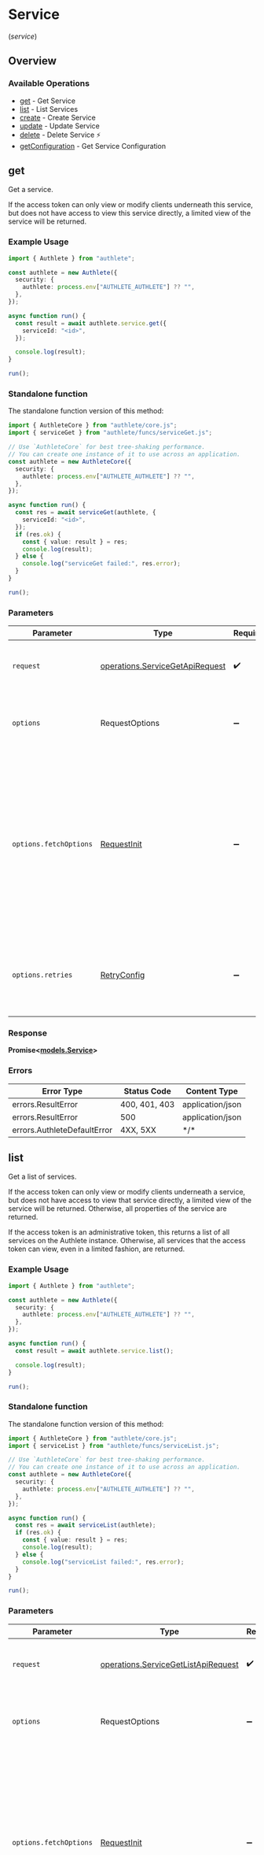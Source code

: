 # Service
(*service*)

## Overview

### Available Operations

* [get](#get) - Get Service
* [list](#list) - List Services
* [create](#create) - Create Service
* [update](#update) - Update Service
* [delete](#delete) - Delete Service ⚡
* [getConfiguration](#getconfiguration) - Get Service Configuration

## get

Get a service.

If the access token can only view or modify clients underneath this service, but does not
have access to view this service directly, a limited view of the service will be returned.


### Example Usage

<!-- UsageSnippet language="typescript" operationID="service_get_api" method="get" path="/api/{serviceId}/service/get" -->
```typescript
import { Authlete } from "authlete";

const authlete = new Authlete({
  security: {
    authlete: process.env["AUTHLETE_AUTHLETE"] ?? "",
  },
});

async function run() {
  const result = await authlete.service.get({
    serviceId: "<id>",
  });

  console.log(result);
}

run();
```

### Standalone function

The standalone function version of this method:

```typescript
import { AuthleteCore } from "authlete/core.js";
import { serviceGet } from "authlete/funcs/serviceGet.js";

// Use `AuthleteCore` for best tree-shaking performance.
// You can create one instance of it to use across an application.
const authlete = new AuthleteCore({
  security: {
    authlete: process.env["AUTHLETE_AUTHLETE"] ?? "",
  },
});

async function run() {
  const res = await serviceGet(authlete, {
    serviceId: "<id>",
  });
  if (res.ok) {
    const { value: result } = res;
    console.log(result);
  } else {
    console.log("serviceGet failed:", res.error);
  }
}

run();
```

### Parameters

| Parameter                                                                                                                                                                      | Type                                                                                                                                                                           | Required                                                                                                                                                                       | Description                                                                                                                                                                    |
| ------------------------------------------------------------------------------------------------------------------------------------------------------------------------------ | ------------------------------------------------------------------------------------------------------------------------------------------------------------------------------ | ------------------------------------------------------------------------------------------------------------------------------------------------------------------------------ | ------------------------------------------------------------------------------------------------------------------------------------------------------------------------------ |
| `request`                                                                                                                                                                      | [operations.ServiceGetApiRequest](../../models/operations/servicegetapirequest.md)                                                                                             | :heavy_check_mark:                                                                                                                                                             | The request object to use for the request.                                                                                                                                     |
| `options`                                                                                                                                                                      | RequestOptions                                                                                                                                                                 | :heavy_minus_sign:                                                                                                                                                             | Used to set various options for making HTTP requests.                                                                                                                          |
| `options.fetchOptions`                                                                                                                                                         | [RequestInit](https://developer.mozilla.org/en-US/docs/Web/API/Request/Request#options)                                                                                        | :heavy_minus_sign:                                                                                                                                                             | Options that are passed to the underlying HTTP request. This can be used to inject extra headers for examples. All `Request` options, except `method` and `body`, are allowed. |
| `options.retries`                                                                                                                                                              | [RetryConfig](../../lib/utils/retryconfig.md)                                                                                                                                  | :heavy_minus_sign:                                                                                                                                                             | Enables retrying HTTP requests under certain failure conditions.                                                                                                               |

### Response

**Promise\<[models.Service](../../models/service.md)\>**

### Errors

| Error Type                  | Status Code                 | Content Type                |
| --------------------------- | --------------------------- | --------------------------- |
| errors.ResultError          | 400, 401, 403               | application/json            |
| errors.ResultError          | 500                         | application/json            |
| errors.AuthleteDefaultError | 4XX, 5XX                    | \*/\*                       |

## list

Get a list of services.

If the access token can only view or modify clients underneath a service, but does not
have access to view that service directly, a limited view of the service will be returned.
Otherwise, all properties of the service are returned.

If the access token is an administrative token, this returns a list of all services on the Authlete instance.
Otherwise, all services that the access token can view, even in a limited fashion, are returned.


### Example Usage

<!-- UsageSnippet language="typescript" operationID="service_get_list_api" method="get" path="/api/service/get/list" -->
```typescript
import { Authlete } from "authlete";

const authlete = new Authlete({
  security: {
    authlete: process.env["AUTHLETE_AUTHLETE"] ?? "",
  },
});

async function run() {
  const result = await authlete.service.list();

  console.log(result);
}

run();
```

### Standalone function

The standalone function version of this method:

```typescript
import { AuthleteCore } from "authlete/core.js";
import { serviceList } from "authlete/funcs/serviceList.js";

// Use `AuthleteCore` for best tree-shaking performance.
// You can create one instance of it to use across an application.
const authlete = new AuthleteCore({
  security: {
    authlete: process.env["AUTHLETE_AUTHLETE"] ?? "",
  },
});

async function run() {
  const res = await serviceList(authlete);
  if (res.ok) {
    const { value: result } = res;
    console.log(result);
  } else {
    console.log("serviceList failed:", res.error);
  }
}

run();
```

### Parameters

| Parameter                                                                                                                                                                      | Type                                                                                                                                                                           | Required                                                                                                                                                                       | Description                                                                                                                                                                    |
| ------------------------------------------------------------------------------------------------------------------------------------------------------------------------------ | ------------------------------------------------------------------------------------------------------------------------------------------------------------------------------ | ------------------------------------------------------------------------------------------------------------------------------------------------------------------------------ | ------------------------------------------------------------------------------------------------------------------------------------------------------------------------------ |
| `request`                                                                                                                                                                      | [operations.ServiceGetListApiRequest](../../models/operations/servicegetlistapirequest.md)                                                                                     | :heavy_check_mark:                                                                                                                                                             | The request object to use for the request.                                                                                                                                     |
| `options`                                                                                                                                                                      | RequestOptions                                                                                                                                                                 | :heavy_minus_sign:                                                                                                                                                             | Used to set various options for making HTTP requests.                                                                                                                          |
| `options.fetchOptions`                                                                                                                                                         | [RequestInit](https://developer.mozilla.org/en-US/docs/Web/API/Request/Request#options)                                                                                        | :heavy_minus_sign:                                                                                                                                                             | Options that are passed to the underlying HTTP request. This can be used to inject extra headers for examples. All `Request` options, except `method` and `body`, are allowed. |
| `options.retries`                                                                                                                                                              | [RetryConfig](../../lib/utils/retryconfig.md)                                                                                                                                  | :heavy_minus_sign:                                                                                                                                                             | Enables retrying HTTP requests under certain failure conditions.                                                                                                               |

### Response

**Promise\<[models.ServiceGetListResponse](../../models/servicegetlistresponse.md)\>**

### Errors

| Error Type                  | Status Code                 | Content Type                |
| --------------------------- | --------------------------- | --------------------------- |
| errors.ResultError          | 400, 401, 403               | application/json            |
| errors.ResultError          | 500                         | application/json            |
| errors.AuthleteDefaultError | 4XX, 5XX                    | \*/\*                       |

## create

Create a new service.


### Example Usage

<!-- UsageSnippet language="typescript" operationID="service_create_api" method="post" path="/api/service/create" -->
```typescript
import { Authlete } from "authlete";

const authlete = new Authlete({
  security: {
    authlete: process.env["AUTHLETE_AUTHLETE"] ?? "",
  },
});

async function run() {
  const result = await authlete.service.create({
    serviceName: "My service",
    issuer: "https://my-service.example.com",
    clientIdAliasEnabled: true,
    supportedGrantTypes: [
      "AUTHORIZATION_CODE",
      "REFRESH_TOKEN",
    ],
    supportedResponseTypes: [
      "CODE",
    ],
    authorizationEndpoint: "https://my-service.example.com/authz",
    pkceRequired: true,
    tokenEndpoint: "https://my-service.example.com/token",
    supportedTokenAuthMethods: [
      "CLIENT_SECRET_BASIC",
    ],
    revocationEndpoint: "https://my-service.example.com/revocation",
    supportedRevocationAuthMethods: [
      "CLIENT_SECRET_BASIC",
    ],
    introspectionEndpoint: "https://my-service.example.com/introspection",
    supportedIntrospectionAuthMethods: [
      "CLIENT_SECRET_BASIC",
    ],
    accessTokenType: "Bearer",
    accessTokenDuration: 3600,
    refreshTokenDuration: 3600,
    supportedScopes: [
      {
        name: "timeline.read",
        defaultEntry: false,
        description: "A permission to read your timeline.",
      },
      {
        name: "history.read",
        defaultEntry: false,
        description: "A permission to read your history.",
      },
    ],
    attributes: [
      {
        key: "attribute1-key",
        value: "attribute1-value",
      },
      {
        key: "attribute2-key",
        value: "attribute2-value",
      },
    ],
  });

  console.log(result);
}

run();
```

### Standalone function

The standalone function version of this method:

```typescript
import { AuthleteCore } from "authlete/core.js";
import { serviceCreate } from "authlete/funcs/serviceCreate.js";

// Use `AuthleteCore` for best tree-shaking performance.
// You can create one instance of it to use across an application.
const authlete = new AuthleteCore({
  security: {
    authlete: process.env["AUTHLETE_AUTHLETE"] ?? "",
  },
});

async function run() {
  const res = await serviceCreate(authlete, {
    serviceName: "My service",
    issuer: "https://my-service.example.com",
    clientIdAliasEnabled: true,
    supportedGrantTypes: [
      "AUTHORIZATION_CODE",
      "REFRESH_TOKEN",
    ],
    supportedResponseTypes: [
      "CODE",
    ],
    authorizationEndpoint: "https://my-service.example.com/authz",
    pkceRequired: true,
    tokenEndpoint: "https://my-service.example.com/token",
    supportedTokenAuthMethods: [
      "CLIENT_SECRET_BASIC",
    ],
    revocationEndpoint: "https://my-service.example.com/revocation",
    supportedRevocationAuthMethods: [
      "CLIENT_SECRET_BASIC",
    ],
    introspectionEndpoint: "https://my-service.example.com/introspection",
    supportedIntrospectionAuthMethods: [
      "CLIENT_SECRET_BASIC",
    ],
    accessTokenType: "Bearer",
    accessTokenDuration: 3600,
    refreshTokenDuration: 3600,
    supportedScopes: [
      {
        name: "timeline.read",
        defaultEntry: false,
        description: "A permission to read your timeline.",
      },
      {
        name: "history.read",
        defaultEntry: false,
        description: "A permission to read your history.",
      },
    ],
    attributes: [
      {
        key: "attribute1-key",
        value: "attribute1-value",
      },
      {
        key: "attribute2-key",
        value: "attribute2-value",
      },
    ],
  });
  if (res.ok) {
    const { value: result } = res;
    console.log(result);
  } else {
    console.log("serviceCreate failed:", res.error);
  }
}

run();
```

### Parameters

| Parameter                                                                                                                                                                      | Type                                                                                                                                                                           | Required                                                                                                                                                                       | Description                                                                                                                                                                    |
| ------------------------------------------------------------------------------------------------------------------------------------------------------------------------------ | ------------------------------------------------------------------------------------------------------------------------------------------------------------------------------ | ------------------------------------------------------------------------------------------------------------------------------------------------------------------------------ | ------------------------------------------------------------------------------------------------------------------------------------------------------------------------------ |
| `request`                                                                                                                                                                      | [models.ServiceInput](../../models/serviceinput.md)                                                                                                                            | :heavy_check_mark:                                                                                                                                                             | The request object to use for the request.                                                                                                                                     |
| `options`                                                                                                                                                                      | RequestOptions                                                                                                                                                                 | :heavy_minus_sign:                                                                                                                                                             | Used to set various options for making HTTP requests.                                                                                                                          |
| `options.fetchOptions`                                                                                                                                                         | [RequestInit](https://developer.mozilla.org/en-US/docs/Web/API/Request/Request#options)                                                                                        | :heavy_minus_sign:                                                                                                                                                             | Options that are passed to the underlying HTTP request. This can be used to inject extra headers for examples. All `Request` options, except `method` and `body`, are allowed. |
| `options.retries`                                                                                                                                                              | [RetryConfig](../../lib/utils/retryconfig.md)                                                                                                                                  | :heavy_minus_sign:                                                                                                                                                             | Enables retrying HTTP requests under certain failure conditions.                                                                                                               |

### Response

**Promise\<[models.Service](../../models/service.md)\>**

### Errors

| Error Type                  | Status Code                 | Content Type                |
| --------------------------- | --------------------------- | --------------------------- |
| errors.ResultError          | 400, 401, 403               | application/json            |
| errors.ResultError          | 500                         | application/json            |
| errors.AuthleteDefaultError | 4XX, 5XX                    | \*/\*                       |

## update

Update a service.


### Example Usage

<!-- UsageSnippet language="typescript" operationID="service_update_api" method="post" path="/api/{serviceId}/service/update" -->
```typescript
import { Authlete } from "authlete";

const authlete = new Authlete({
  security: {
    authlete: process.env["AUTHLETE_AUTHLETE"] ?? "",
  },
});

async function run() {
  const result = await authlete.service.update({
    serviceId: "<id>",
    service: {
      serviceName: "My updated service",
      issuer: "https://my-service.example.com",
      clientIdAliasEnabled: true,
      supportedGrantTypes: [
        "AUTHORIZATION_CODE",
        "REFRESH_TOKEN",
      ],
      supportedResponseTypes: [
        "CODE",
      ],
      errorDescriptionOmitted: false,
      errorUriOmitted: false,
      authorizationEndpoint: "https://my-service.example.com/authz",
      directAuthorizationEndpointEnabled: false,
      supportedDisplays: [
        "PAGE",
      ],
      pkceRequired: true,
      pkceS256Required: false,
      authorizationResponseDuration: 0,
      tokenEndpoint: "https://my-service.example.com/token",
      directTokenEndpointEnabled: false,
      supportedTokenAuthMethods: [
        "CLIENT_SECRET_BASIC",
      ],
      missingClientIdAllowed: false,
      revocationEndpoint: "https://my-service.example.com/revocation",
      directRevocationEndpointEnabled: false,
      supportedRevocationAuthMethods: [
        "CLIENT_SECRET_BASIC",
      ],
      introspectionEndpoint: "https://my-service.example.com/introspection",
      directIntrospectionEndpointEnabled: false,
      supportedIntrospectionAuthMethods: [
        "CLIENT_SECRET_BASIC",
      ],
      pushedAuthReqDuration: 0,
      parRequired: false,
      requestObjectRequired: false,
      traditionalRequestObjectProcessingApplied: false,
      mutualTlsValidatePkiCertChain: false,
      accessTokenType: "Bearer",
      tlsClientCertificateBoundAccessTokens: false,
      accessTokenDuration: 3600,
      singleAccessTokenPerSubject: false,
      refreshTokenDuration: 3600,
      refreshTokenDurationKept: false,
      refreshTokenDurationReset: false,
      refreshTokenKept: false,
      supportedScopes: [
        {
          name: "history.read",
          defaultEntry: false,
          description: "A permission to read your history.",
        },
        {
          name: "timeline.read",
          defaultEntry: false,
          description: "A permission to read your timeline.",
        },
      ],
      scopeRequired: false,
      idTokenDuration: 0,
      allowableClockSkew: 0,
      supportedClaimTypes: [
        "NORMAL",
      ],
      claimShortcutRestrictive: false,
      directJwksEndpointEnabled: false,
      directUserInfoEndpointEnabled: false,
      dynamicRegistrationSupported: false,
      backchannelAuthReqIdDuration: 0,
      backchannelPollingInterval: 0,
      backchannelUserCodeParameterSupported: false,
      backchannelBindingMessageRequiredInFapi: false,
      deviceFlowCodeDuration: 0,
      deviceFlowPollingInterval: 0,
      userCodeLength: 0,
      attributes: [
        {
          key: "attribute1-key",
          value: "attribute1-value",
        },
        {
          key: "attribute2-key",
          value: "attribute2-value",
        },
      ],
      nbfOptional: false,
      issSuppressed: false,
      tokenExpirationLinked: false,
      frontChannelRequestObjectEncryptionRequired: false,
      requestObjectEncryptionAlgMatchRequired: false,
      requestObjectEncryptionEncMatchRequired: false,
      hsmEnabled: false,
      grantManagementActionRequired: false,
      unauthorizedOnClientConfigSupported: false,
      dcrScopeUsedAsRequestable: false,
    },
  });

  console.log(result);
}

run();
```

### Standalone function

The standalone function version of this method:

```typescript
import { AuthleteCore } from "authlete/core.js";
import { serviceUpdate } from "authlete/funcs/serviceUpdate.js";

// Use `AuthleteCore` for best tree-shaking performance.
// You can create one instance of it to use across an application.
const authlete = new AuthleteCore({
  security: {
    authlete: process.env["AUTHLETE_AUTHLETE"] ?? "",
  },
});

async function run() {
  const res = await serviceUpdate(authlete, {
    serviceId: "<id>",
    service: {
      serviceName: "My updated service",
      issuer: "https://my-service.example.com",
      clientIdAliasEnabled: true,
      supportedGrantTypes: [
        "AUTHORIZATION_CODE",
        "REFRESH_TOKEN",
      ],
      supportedResponseTypes: [
        "CODE",
      ],
      errorDescriptionOmitted: false,
      errorUriOmitted: false,
      authorizationEndpoint: "https://my-service.example.com/authz",
      directAuthorizationEndpointEnabled: false,
      supportedDisplays: [
        "PAGE",
      ],
      pkceRequired: true,
      pkceS256Required: false,
      authorizationResponseDuration: 0,
      tokenEndpoint: "https://my-service.example.com/token",
      directTokenEndpointEnabled: false,
      supportedTokenAuthMethods: [
        "CLIENT_SECRET_BASIC",
      ],
      missingClientIdAllowed: false,
      revocationEndpoint: "https://my-service.example.com/revocation",
      directRevocationEndpointEnabled: false,
      supportedRevocationAuthMethods: [
        "CLIENT_SECRET_BASIC",
      ],
      introspectionEndpoint: "https://my-service.example.com/introspection",
      directIntrospectionEndpointEnabled: false,
      supportedIntrospectionAuthMethods: [
        "CLIENT_SECRET_BASIC",
      ],
      pushedAuthReqDuration: 0,
      parRequired: false,
      requestObjectRequired: false,
      traditionalRequestObjectProcessingApplied: false,
      mutualTlsValidatePkiCertChain: false,
      accessTokenType: "Bearer",
      tlsClientCertificateBoundAccessTokens: false,
      accessTokenDuration: 3600,
      singleAccessTokenPerSubject: false,
      refreshTokenDuration: 3600,
      refreshTokenDurationKept: false,
      refreshTokenDurationReset: false,
      refreshTokenKept: false,
      supportedScopes: [
        {
          name: "history.read",
          defaultEntry: false,
          description: "A permission to read your history.",
        },
        {
          name: "timeline.read",
          defaultEntry: false,
          description: "A permission to read your timeline.",
        },
      ],
      scopeRequired: false,
      idTokenDuration: 0,
      allowableClockSkew: 0,
      supportedClaimTypes: [
        "NORMAL",
      ],
      claimShortcutRestrictive: false,
      directJwksEndpointEnabled: false,
      directUserInfoEndpointEnabled: false,
      dynamicRegistrationSupported: false,
      backchannelAuthReqIdDuration: 0,
      backchannelPollingInterval: 0,
      backchannelUserCodeParameterSupported: false,
      backchannelBindingMessageRequiredInFapi: false,
      deviceFlowCodeDuration: 0,
      deviceFlowPollingInterval: 0,
      userCodeLength: 0,
      attributes: [
        {
          key: "attribute1-key",
          value: "attribute1-value",
        },
        {
          key: "attribute2-key",
          value: "attribute2-value",
        },
      ],
      nbfOptional: false,
      issSuppressed: false,
      tokenExpirationLinked: false,
      frontChannelRequestObjectEncryptionRequired: false,
      requestObjectEncryptionAlgMatchRequired: false,
      requestObjectEncryptionEncMatchRequired: false,
      hsmEnabled: false,
      grantManagementActionRequired: false,
      unauthorizedOnClientConfigSupported: false,
      dcrScopeUsedAsRequestable: false,
    },
  });
  if (res.ok) {
    const { value: result } = res;
    console.log(result);
  } else {
    console.log("serviceUpdate failed:", res.error);
  }
}

run();
```

### Parameters

| Parameter                                                                                                                                                                      | Type                                                                                                                                                                           | Required                                                                                                                                                                       | Description                                                                                                                                                                    |
| ------------------------------------------------------------------------------------------------------------------------------------------------------------------------------ | ------------------------------------------------------------------------------------------------------------------------------------------------------------------------------ | ------------------------------------------------------------------------------------------------------------------------------------------------------------------------------ | ------------------------------------------------------------------------------------------------------------------------------------------------------------------------------ |
| `request`                                                                                                                                                                      | [operations.ServiceUpdateApiRequest](../../models/operations/serviceupdateapirequest.md)                                                                                       | :heavy_check_mark:                                                                                                                                                             | The request object to use for the request.                                                                                                                                     |
| `options`                                                                                                                                                                      | RequestOptions                                                                                                                                                                 | :heavy_minus_sign:                                                                                                                                                             | Used to set various options for making HTTP requests.                                                                                                                          |
| `options.fetchOptions`                                                                                                                                                         | [RequestInit](https://developer.mozilla.org/en-US/docs/Web/API/Request/Request#options)                                                                                        | :heavy_minus_sign:                                                                                                                                                             | Options that are passed to the underlying HTTP request. This can be used to inject extra headers for examples. All `Request` options, except `method` and `body`, are allowed. |
| `options.retries`                                                                                                                                                              | [RetryConfig](../../lib/utils/retryconfig.md)                                                                                                                                  | :heavy_minus_sign:                                                                                                                                                             | Enables retrying HTTP requests under certain failure conditions.                                                                                                               |

### Response

**Promise\<[models.Service](../../models/service.md)\>**

### Errors

| Error Type                  | Status Code                 | Content Type                |
| --------------------------- | --------------------------- | --------------------------- |
| errors.ResultError          | 400, 401, 403               | application/json            |
| errors.ResultError          | 500                         | application/json            |
| errors.AuthleteDefaultError | 4XX, 5XX                    | \*/\*                       |

## delete

Delete a service.


### Example Usage

<!-- UsageSnippet language="typescript" operationID="service_delete_api" method="delete" path="/api/{serviceId}/service/delete" -->
```typescript
import { Authlete } from "authlete";

const authlete = new Authlete({
  security: {
    authlete: process.env["AUTHLETE_AUTHLETE"] ?? "",
  },
});

async function run() {
  await authlete.service.delete({
    serviceId: "<id>",
  });


}

run();
```

### Standalone function

The standalone function version of this method:

```typescript
import { AuthleteCore } from "authlete/core.js";
import { serviceDelete } from "authlete/funcs/serviceDelete.js";

// Use `AuthleteCore` for best tree-shaking performance.
// You can create one instance of it to use across an application.
const authlete = new AuthleteCore({
  security: {
    authlete: process.env["AUTHLETE_AUTHLETE"] ?? "",
  },
});

async function run() {
  const res = await serviceDelete(authlete, {
    serviceId: "<id>",
  });
  if (res.ok) {
    const { value: result } = res;
    
  } else {
    console.log("serviceDelete failed:", res.error);
  }
}

run();
```

### Parameters

| Parameter                                                                                                                                                                      | Type                                                                                                                                                                           | Required                                                                                                                                                                       | Description                                                                                                                                                                    |
| ------------------------------------------------------------------------------------------------------------------------------------------------------------------------------ | ------------------------------------------------------------------------------------------------------------------------------------------------------------------------------ | ------------------------------------------------------------------------------------------------------------------------------------------------------------------------------ | ------------------------------------------------------------------------------------------------------------------------------------------------------------------------------ |
| `request`                                                                                                                                                                      | [operations.ServiceDeleteApiRequest](../../models/operations/servicedeleteapirequest.md)                                                                                       | :heavy_check_mark:                                                                                                                                                             | The request object to use for the request.                                                                                                                                     |
| `options`                                                                                                                                                                      | RequestOptions                                                                                                                                                                 | :heavy_minus_sign:                                                                                                                                                             | Used to set various options for making HTTP requests.                                                                                                                          |
| `options.fetchOptions`                                                                                                                                                         | [RequestInit](https://developer.mozilla.org/en-US/docs/Web/API/Request/Request#options)                                                                                        | :heavy_minus_sign:                                                                                                                                                             | Options that are passed to the underlying HTTP request. This can be used to inject extra headers for examples. All `Request` options, except `method` and `body`, are allowed. |
| `options.retries`                                                                                                                                                              | [RetryConfig](../../lib/utils/retryconfig.md)                                                                                                                                  | :heavy_minus_sign:                                                                                                                                                             | Enables retrying HTTP requests under certain failure conditions.                                                                                                               |

### Response

**Promise\<void\>**

### Errors

| Error Type                  | Status Code                 | Content Type                |
| --------------------------- | --------------------------- | --------------------------- |
| errors.ResultError          | 400, 401, 403               | application/json            |
| errors.ResultError          | 500                         | application/json            |
| errors.AuthleteDefaultError | 4XX, 5XX                    | \*/\*                       |

## getConfiguration

This API gathers configuration information about a service.

<br>
<details>
<summary>Description</summary>

This API is supposed to be called from within the implementation of the configuration endpoint of
the service where the service that supports OpenID Connect and [OpenID Connect Discovery 1.0](https://openid.net/specs/openid-connect-discovery-1_0.html)
must expose its configuration information in a JSON format. Details about the format are described
in "[3. OpenID Provider Metadata](https://openid.net/specs/openid-connect-discovery-1_0.html#ProviderMetadata)"
in OpenID Connect Discovery 1.0.

</details>


### Example Usage

<!-- UsageSnippet language="typescript" operationID="service_configuration_api" method="get" path="/api/{serviceId}/service/configuration" -->
```typescript
import { Authlete } from "authlete";

const authlete = new Authlete({
  security: {
    authlete: process.env["AUTHLETE_AUTHLETE"] ?? "",
  },
});

async function run() {
  const result = await authlete.service.getConfiguration({
    serviceId: "<id>",
  });

  console.log(result);
}

run();
```

### Standalone function

The standalone function version of this method:

```typescript
import { AuthleteCore } from "authlete/core.js";
import { serviceGetConfiguration } from "authlete/funcs/serviceGetConfiguration.js";

// Use `AuthleteCore` for best tree-shaking performance.
// You can create one instance of it to use across an application.
const authlete = new AuthleteCore({
  security: {
    authlete: process.env["AUTHLETE_AUTHLETE"] ?? "",
  },
});

async function run() {
  const res = await serviceGetConfiguration(authlete, {
    serviceId: "<id>",
  });
  if (res.ok) {
    const { value: result } = res;
    console.log(result);
  } else {
    console.log("serviceGetConfiguration failed:", res.error);
  }
}

run();
```

### Parameters

| Parameter                                                                                                                                                                      | Type                                                                                                                                                                           | Required                                                                                                                                                                       | Description                                                                                                                                                                    |
| ------------------------------------------------------------------------------------------------------------------------------------------------------------------------------ | ------------------------------------------------------------------------------------------------------------------------------------------------------------------------------ | ------------------------------------------------------------------------------------------------------------------------------------------------------------------------------ | ------------------------------------------------------------------------------------------------------------------------------------------------------------------------------ |
| `request`                                                                                                                                                                      | [operations.ServiceConfigurationApiRequest](../../models/operations/serviceconfigurationapirequest.md)                                                                         | :heavy_check_mark:                                                                                                                                                             | The request object to use for the request.                                                                                                                                     |
| `options`                                                                                                                                                                      | RequestOptions                                                                                                                                                                 | :heavy_minus_sign:                                                                                                                                                             | Used to set various options for making HTTP requests.                                                                                                                          |
| `options.fetchOptions`                                                                                                                                                         | [RequestInit](https://developer.mozilla.org/en-US/docs/Web/API/Request/Request#options)                                                                                        | :heavy_minus_sign:                                                                                                                                                             | Options that are passed to the underlying HTTP request. This can be used to inject extra headers for examples. All `Request` options, except `method` and `body`, are allowed. |
| `options.retries`                                                                                                                                                              | [RetryConfig](../../lib/utils/retryconfig.md)                                                                                                                                  | :heavy_minus_sign:                                                                                                                                                             | Enables retrying HTTP requests under certain failure conditions.                                                                                                               |

### Response

**Promise\<[operations.ServiceConfigurationApiResponse](../../models/operations/serviceconfigurationapiresponse.md)\>**

### Errors

| Error Type                  | Status Code                 | Content Type                |
| --------------------------- | --------------------------- | --------------------------- |
| errors.ResultError          | 400, 401, 403               | application/json            |
| errors.ResultError          | 500                         | application/json            |
| errors.AuthleteDefaultError | 4XX, 5XX                    | \*/\*                       |